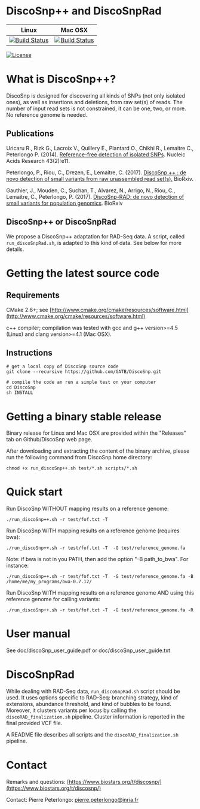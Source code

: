 # DiscoSnp++ and DiscoSnpRad


| **Linux** | **Mac OSX** |
|-----------|-------------|
[![Build Status](https://ci.inria.fr/gatb-core/view/DiscoSnp/job/tool-discosnp-build-debian7-64bits-gcc-4.7/badge/icon)](https://ci.inria.fr/gatb-core/view/DiscoSnp/job/tool-discosnp-build-debian7-64bits-gcc-4.7/) | [![Build Status](https://ci.inria.fr/gatb-core/view/DiscoSnp/job/tool-discosnp-build-macos-10.9.5-gcc-4.2.1/badge/icon)](https://ci.inria.fr/gatb-core/view/DiscoSnp/job/tool-discosnp-build-macos-10.9.5-gcc-4.2.1/)

[![License](http://img.shields.io/:license-affero-blue.svg)](http://www.gnu.org/licenses/agpl-3.0.en.html)

# What is DiscoSnp++?

DiscoSnp is designed for discovering all kinds of SNPs (not only isolated ones),  as well as insertions and deletions, from raw set(s) of reads. The number of input read sets is not constrained, it can be one, two, or more. No reference genome is needed.

## Publications

Uricaru R., Rizk G., Lacroix V., Quillery E., Plantard O., Chikhi R., Lemaitre C., Peterlongo P. (2014). [Reference-free detection of isolated SNPs](http://nar.oxfordjournals.org/content/43/2/e11). Nucleic Acids Research 43(2):e11.

Peterlongo, P., Riou, C., Drezen, E., Lemaitre, C. (2017). [DiscoSnp ++ : de novo detection of small variants from raw unassembled read set(s).](http://doi.org/https://doi.org/10.1101/209965) BioRxiv.

Gauthier, J., Mouden, C.,  Suchan, T., Alvarez, N., Arrigo, N., Riou, C., Lemaitre, C., Peterlongo, P. (2017). [DiscoSnp-RAD: de novo detection of small variants for population genomics](https://www.biorxiv.org/content/early/2017/11/09/216747). BioRxiv

## DiscoSnp++ or DiscoSnpRad
We propose a DiscoSnp++ adaptation for RAD-Seq data. A script, called `run_discoSnpRad.sh`, is adapted to this kind of data. See below for more details.

# Getting the latest source code

## Requirements

CMake 2.6+; see [http://www.cmake.org/cmake/resources/software.html](http://www.cmake.org/cmake/resources/software.html)

c++ compiler; compilation was tested with gcc and g++ version>=4.5 (Linux) and clang version>=4.1 (Mac OSX).

## Instructions

    # get a local copy of DiscoSnp source code
    git clone --recursive https://github.com/GATB/DiscoSnp.git
    
    # compile the code an run a simple test on your computer
    cd DiscoSnp
    sh INSTALL

# Getting a binary stable release

Binary release for Linux and Mac OSX are provided within the "Releases" tab on Github/DiscoSnp web page.

After downloading and extracting the content of the binary archive, please run the following command from DiscoSnp home directory:

    chmod +x run_discoSnp++.sh test/*.sh scripts/*.sh

# Quick start

Run DiscoSnp WITHOUT mapping results on a reference genome:

    ./run_discoSnp++.sh -r test/fof.txt -T

Run DiscoSnp WITH mapping results on a reference genome (requires bwa):

    ./run_discoSnp++.sh -r test/fof.txt -T  -G test/reference_genome.fa

Note: if bwa is not in you PATH, then add the option "-B path_to_bwa". For instance:

    ./run_discoSnp++.sh -r test/fof.txt -T  -G test/reference_genome.fa -B /home/me/my_programs/bwa-0.7.12/

Run DiscoSnp WITH mapping results on a reference genome AND using this reference genome for calling variants:

    ./run_discoSnp++.sh -r test/fof.txt -T  -G test/reference_genome.fa -R

# User manual

See doc/discoSnp_user_guide.pdf or doc/discoSnp_user_guide.txt

# DiscoSnpRad
While dealing with RAD-Seq data,  `run_discoSnpRad.sh` script should be used. It uses options specific to RAD-Seq: branching strategy, kind of extensions, abundance threshold, and kind of bubbles to be found. Moreover, it clusters variants per locus by calling the `discoRAD_finalization.sh` pipeline. Cluster information is  reported in the final provided VCF file. 

A README file describes all scripts and the `discoRAD_finalization.sh` pipeline.

# Contact

Remarks and questions: [https://www.biostars.org/t/discosnp/](https://www.biostars.org/t/discosnp/)

Contact: Pierre Peterlongo: [pierre.peterlongo@inria.fr](mailto:pierre.peterlongo@inria.fr)
